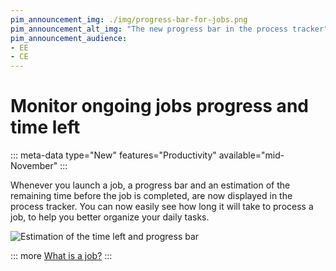 ```yaml
---
pim_announcement_img: ./img/progress-bar-for-jobs.png
pim_announcement_alt_img: "The new progress bar in the process tracker"
pim_announcement_audience:
- EE
- CE
---
```


# Monitor ongoing jobs progress and time left
::: meta-data type="New" features="Productivity" available="mid-November"
:::

Whenever you launch a job, a progress bar and an estimation of the remaining time before the job is completed, are now displayed in the process tracker. You can now easily see how long it will take to process a job, to help you better organize your daily tasks.

![Estimation of the time left and progress bar](../img/progress-bar-for-jobs.png)

::: more
[What is a job?](../articles/monitor-jobs.html#what-is-a-job)
:::

